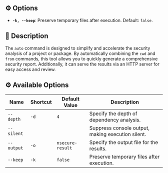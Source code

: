 ## ⚙️ Options

- **`-k, --keep`**: Preserve temporary files after execution. Default: `false`.

## 📝 Description

The `auto` command is designed to simplify and accelerate the security analysis of a project or package. By automatically combining the `cwd` and `from` commands, this tool allows you to quickly generate a comprehensive security report. Additionally, it can serve the results via an HTTP server for easy access and review.

## ⚙️ Available Options

| **Name**   | **Shortcut** | **Default Value**   | **Description**                                                           |
|------------|--------------|---------------------|---------------------------------------------------------------------------|
| `--depth`  | `-d`         | `4`                 | Specify the depth of dependency analysis.                                  |
| `--silent` |              |                     | Suppress console output, making execution silent.                          |
| `--output` | `-o`         | `nsecure-result`    | Specify the output file for the results.                                   |
| `--keep`   | `-k`         | `false`             | Preserve temporary files after execution.                                  |



